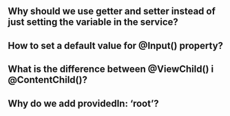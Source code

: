 ## Why should we use getter and setter instead of just setting the variable in the service?

## How to set a default value for @Input() property?

## What is the difference between @ViewChild() і @ContentChild()?
 
## Why do we add providedIn: ‘root’?